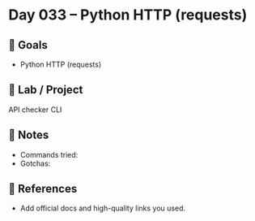 # Day 033 – Python HTTP (requests)

## 🎯 Goals
- Python HTTP (requests)

## 🔧 Lab / Project
API checker CLI

## 📝 Notes
- Commands tried:
- Gotchas:

## 🔎 References
- Add official docs and high-quality links you used.
